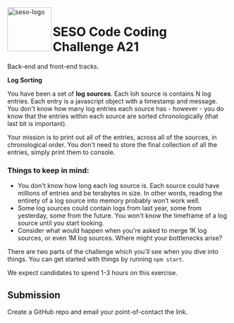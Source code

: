 <img align="left" width="100px" height="100px" src="https://seso-static-assets-localhost.s3.amazonaws.com/seso-logo-green-100x100.png" alt="seso-logo">

# SESO Code Coding Challenge A21

Back-end and front-end tracks.

**Log Sorting**

You have been a set of **log sources**.  Each loh source is contains N log entries.  Each entry is a javascript object with a timestamp and message.  You don't know how many log entries each source has - however - you do know that the entries within each source are sorted chronologically (that last bit is important).

Your mission is to print out all of the entries, across all of the sources, in chronological order.  You don't need to store the final collection of all the entries, simply print them to console.

### Things to keep in mind:

* You don't know how long each log source is.  Each source could have millions of entries and be terabytes in size. In other words, reading the entirety of a log source into memory probably won’t work well.
* Some log sources could contain logs from last year, some from yesterday, some from the future. You won't know the timeframe of a log source until you start looking.
* Consider what would happen when you're asked to merge 1K log sources, or even 1M log sources.  Where might your bottlenecks arise?

There are two parts of the challenge which you'll see when you dive into things.  You can get started with things by running `npm start`.

We expect candidates to spend 1-3 hours on this exercise.

## Submission

Create a GitHub repo and email your point-of-contact the link.
